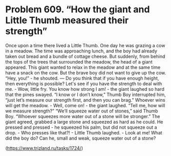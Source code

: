 # Problem 609. “How the giant and Little Thumb measured their strength”

Once upon a time there lived a Little Thumb. One day he was grazing a cow in a meadow. The time was approaching lunch, and the boy had already taken out bread and a bundle of cottage cheese. But suddenly, from behind the tops of the trees that surrounded the meadow, the head of a giant appeared. This giant wanted to relax in the meadow and at the same time have a snack on the cow. But the brave boy did not want to give up the cow. “Hey, you!” - he shouted. — Do you think that if you have enough height, then everything is possible? Let's see if you have the strength to deal with me. - Wow, little fry. You know how strong I am! - the giant laughed so hard that the pines swayed. “I know or I don’t know,” Thumb Boy interrupted him, “just let’s measure our strength first, and then you can brag.” Whoever wins will get the meadow. - Well, come on! - the giant laughed. “Tell me, how will we measure strength?” “We’ll squeeze water out of stones,” said Thumb Boy. “Whoever squeezes more water out of a stone will be stronger.” The giant agreed, grabbed a large stone and squeezed as hard as he could. He pressed and pressed - he squeezed his palm, but did not squeeze out a drop. - Who presses like that?! - Little Thumb laughed. - Look at me! What did the boy do? Can he, small and weak, squeeze water out of a stone?

(https://www.trizland.ru/tasks/1724/)
